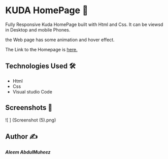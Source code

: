 # KUDA HomePage 🌟
 Fully Responsive Kuda HomePage built with Html and Css. It can be viewsd in Desktop and mobile Phones.
 
 the Web page has some animation and hover effect.
 
 The Link to the Homepage is [here.](https://uheezal.github.io/kuda.github.io/)
 
 ## Technologies Used 🛠️
 * Html
 * Css
 * Visual studio Code
 
 ## Screenshots 📸
 ![ ] (Screenshot (5).png)
 
 
 ## Author ✍️
 ##### Aleem AbdulMuheez
